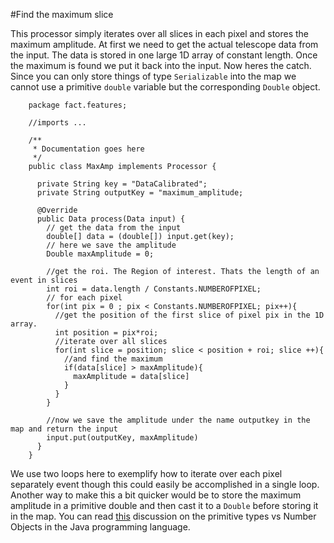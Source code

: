 #Find the maximum slice

This processor simply iterates over all slices in each pixel and stores the maximum amplitude.
At first we need to get the actual telescope data from the input. The data is stored in one large 
1D array of constant length. 
Once the maximum is found we put it back into the input. Now heres the catch. Since you can only store things of 
type `Serializable` into the map we cannot use a primitive `double` variable but the corresponding `Double` 
object. 

        package fact.features;

        //imports ...

        /**
         * Documentation goes here
         */
        public class MaxAmp implements Processor {

          private String key = "DataCalibrated";
          private String outputKey = "maximum_amplitude;

          @Override
          public Data process(Data input) {
            // get the data from the input
            double[] data = (double[]) input.get(key);
            // here we save the amplitude
            Double maxAmplitude = 0;

            //get the roi. The Region of interest. Thats the length of an event in slices
            int roi = data.length / Constants.NUMBEROFPIXEL; 
            // for each pixel
            for(int pix = 0 ; pix < Constants.NUMBEROFPIXEL; pix++){
              //get the position of the first slice of pixel pix in the 1D array.
              int position = pix*roi;
              //iterate over all slices
              for(int slice = position; slice < position + roi; slice ++){
                //and find the maximum
                if(data[slice] > maxAmplitude){
                  maxAmplitude = data[slice]
                }
              }
            }

            //now we save the amplitude under the name outputkey in the map and return the input
            input.put(outputKey, maxAmplitude)
          }
        }


We use two loops here to exemplify how to iterate over each pixel separately
event though this could easily be accomplished in a single loop. Another way to make this a bit quicker
would be to store the maximum amplitude in a primitive double and then cast it to a `Double` before storing
it in the map. 
You can read [this](http://stackoverflow.com/questions/5199359/why-do-people-still-use-primitive-types-in-java) 
discussion on the primitive types vs Number Objects in the Java programming language. 

